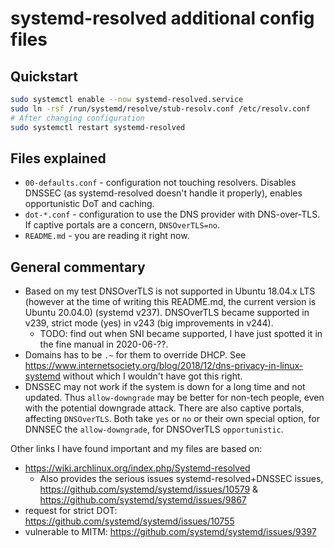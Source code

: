 # systemd-resolved additional config files

## Quickstart

```bash
sudo systemctl enable --now systemd-resolved.service
sudo ln -rsf /run/systemd/resolve/stub-resolv.conf /etc/resolv.conf
# After changing configuration
sudo systemctl restart systemd-resolved
```

## Files explained

- `00-defaults.conf` - configuration not touching resolvers. Disables DNSSEC (as
	systemd-resolved doesn't handle it properly), enables opportunistic DoT and
	caching.
- `dot-*.conf` - configuration to use the DNS provider with DNS-over-TLS. If
	captive portals are a concern, `DNSOverTLS=no`.
- `README.md` - you are reading it right now.

## General commentary

- Based on my test DNSOverTLS is not supported in Ubuntu 18.04.x LTS (however
	at the time of writing this README.md, the current version is Ubuntu 20.04.0)
	(systemd v237). DNSOverTLS became supported in v239, strict mode (yes) in
	v243 (big improvements in v244).
	- TODO: find out when SNI became supported, I have just spotted it in the
	fine manual in 2020-06-??.
- Domains has to be `.~` for them to override DHCP. See https://www.internetsociety.org/blog/2018/12/dns-privacy-in-linux-systemd
	without which I wouldn't have got this right.
- DNSSEC may not work if the system is down for a long time and not updated.
	Thus `allow-downgrade` may be better for non-tech people, even with the
	potential downgrade attack. There are also captive portals, affecting
	`DNSOverTLS`. Both take `yes` or `no` or their own special option,
	for DNNSEC the `allow-downgrade`, for DNSOverTLS `opportunistic`.

Other links I have found important and my files are based on:

- https://wiki.archlinux.org/index.php/Systemd-resolved
	- Also provides the serious issues systemd-resolved+DNSSEC issues, https://github.com/systemd/systemd/issues/10579 & https://github.com/systemd/systemd/issues/9867
- request for strict DOT: https://github.com/systemd/systemd/issues/10755
- vulnerable to MITM: https://github.com/systemd/systemd/issues/9397
